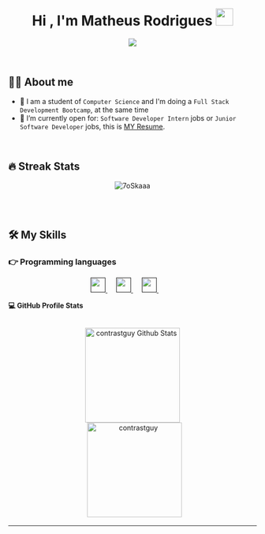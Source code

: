 <h1 align="center">Hi , I'm Matheus Rodrigues <img src="https://media.giphy.com/media/hvRJCLFzcasrR4ia7z/giphy.gif" width="35"></h1>
<p align="center">
  <a href="https://github.com/DenverCoder1/readme-typing-svg"><img src="https://readme-typing-svg.herokuapp.com?lines=Full+Stack+Developer&center=true&width=500&height=50"></a>
</p>

<br>

## :sassy_man:  About me
- :school: I am a student of `Computer Science` and I'm doing a `Full Stack Development Bootcamp`, at the same time
- :thinking: I’m currently open for: `Software Developer Intern` jobs  or  `Junior Software Developer` jobs, this is [MY Resume](https://1drv.ms/w/s!As4c2U00v8AHkGvwZck7B6szm_7N?e=o8UrsR).

<br>

## 🔥 Streak Stats
<p align="center"><img src="https://github-readme-streak-stats.herokuapp.com?user=contrastguy&theme=tokyonight" alt="7oSkaaa" /></p>

<br>
<br>




## 🛠️ My Skills

### 👉 Programming languages

<p align="center"> 
  &emsp; 
  <a href="" target="_blank"> 
       <img height=30px width=30px src="https://cdn.jsdelivr.net/gh/devicons/devicon/icons/amazonwebservices/amazonwebservices-original-wordmark.svg" />       
  </a> 
  &emsp;
  <a href="" target="_blank"> 
      <img height=30px width=30px src="https://cdn.jsdelivr.net/gh/devicons/devicon/icons/nodejs/nodejs-original.svg" />
  </a> 
  &emsp;
  <a href="" target="_blank">
       <img height=30px width=30px src="https://cdn.jsdelivr.net/gh/devicons/devicon/icons/react/react-original.svg" />    
   </a>
  &emsp;
  <a href="" target="_blank"> 
    
  </a>
  &emsp;
   <a href="" target="_blank">
    
  </a>
  &emsp;
  <a href="" target="_blank">
    
  </a>
</p>



  <summary><b>💻 GitHub Profile Stats</b></summary>
  <br/>
  <p align="center">
    <a href="https://github.com/anuraghazra/github-readme-stats"><img alt="contrastguy Github Stats" src="https://github-readme-stats.vercel.app/api?username=contrastguy" height="192px"/></a>
<br/>
  &nbsp;
	  <img src="https://github-readme-stats.vercel.app/api/top-langs?username=contrastguy&langs_count=10&show_icons=true&locale=en&layout=compact&theme=algolia" alt="contrastguy" height="192px"/>
  <br/>
  </p>

----
